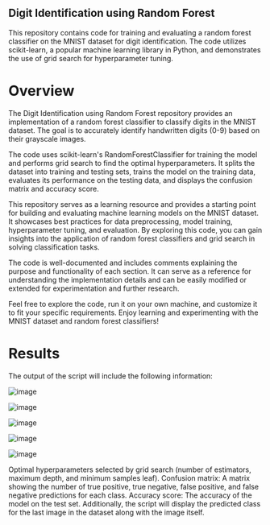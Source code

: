 ## Digit Identification using Random Forest
This repository contains code for training and evaluating a random forest classifier on the MNIST dataset for digit identification. The code utilizes scikit-learn, a popular machine learning library in Python, and demonstrates the use of grid search for hyperparameter tuning.

# Overview
The Digit Identification using Random Forest repository provides an implementation of a random forest classifier to classify digits in the MNIST dataset. The goal is to accurately identify handwritten digits (0-9) based on their grayscale images.

The code uses scikit-learn's RandomForestClassifier for training the model and performs grid search to find the optimal hyperparameters. It splits the dataset into training and testing sets, trains the model on the training data, evaluates its performance on the testing data, and displays the confusion matrix and accuracy score.

This repository serves as a learning resource and provides a starting point for building and evaluating machine learning models on the MNIST dataset. It showcases best practices for data preprocessing, model training, hyperparameter tuning, and evaluation. By exploring this code, you can gain insights into the application of random forest classifiers and grid search in solving classification tasks.

The code is well-documented and includes comments explaining the purpose and functionality of each section. It can serve as a reference for understanding the implementation details and can be easily modified or extended for experimentation and further research.

Feel free to explore the code, run it on your own machine, and customize it to fit your specific requirements. Enjoy learning and experimenting with the MNIST dataset and random forest classifiers!

# Results
The output of the script will include the following information:

![image](https://github.com/abhigyan02/Digit-Identification/assets/75851981/968d9890-d7cf-47a8-9ea1-9f0a6bc11469)

![image](https://github.com/abhigyan02/Digit-Identification/assets/75851981/30d97430-8354-43c1-b744-bdcc6d8c930c)

![image](https://github.com/abhigyan02/Digit-Identification/assets/75851981/9ec138ae-db15-40dc-ac13-0eacc1331bf2)

![image](https://github.com/abhigyan02/Digit-Identification/assets/75851981/7b3216bf-5c6a-451c-885b-cc458cb3fe66)

![image](https://github.com/abhigyan02/Digit-Identification/assets/75851981/87f7d956-bb50-424e-910b-fb01f9b2383f)

Optimal hyperparameters selected by grid search (number of estimators, maximum depth, and minimum samples leaf).
Confusion matrix: A matrix showing the number of true positive, true negative, false positive, and false negative predictions for each class.
Accuracy score: The accuracy of the model on the test set.
Additionally, the script will display the predicted class for the last image in the dataset along with the image itself.
